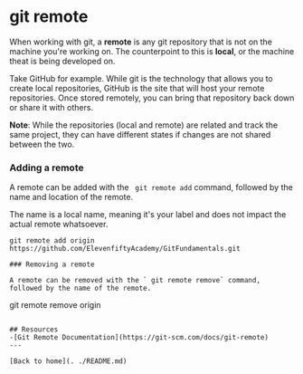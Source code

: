 # git remote

When working with git, a **remote** is any git repository that is not on the machine you're working on. The counterpoint to this is **local**, or the machine theat is being developed on. 

Take GitHub for example. While git is the technology that allows you to create local repositories, GitHub is the site that will host your remote repositories. 
Once stored remotely, you can bring that repository back down or share it with others. 

**Note**: While the repositories (local and remote) are related and track the same project, they can have different states if changes are not shared between the two. 

### Adding a remote

A remote can be added with the ` git remote add` command, followed by the name and location of the remote. 

The name is a local name, meaning it's your label and does not impact the actual remote whatsoever. 

```
git remote add origin https://github.com/ElevenfiftyAcademy/GitFundamentals.git

### Removing a remote
 
A remote can be removed with the ` git remote remove` command, followed by the name of the remote. 
```
git remote remove origin
```

## Resources
-[Git Remote Documentation](https://git-scm.com/docs/git-remote)
---

[Back to home](. ./README.md)
